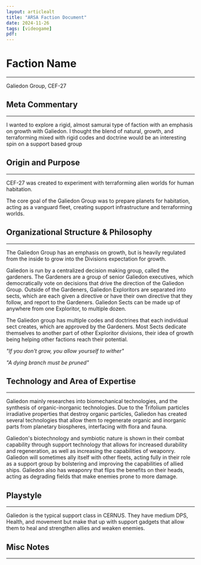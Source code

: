 ```yaml
---
layout: articlealt
title: "ARSA Faction Document"
date: 2024-11-26
tags: [videogame]
pdf:
---
```


# Faction Name
---
Galiedon Group, CEF-27
## Meta Commentary
---
I wanted to explore a rigid, almost samurai type of faction with an emphasis on growth with Galiedon. I thought the blend of natural, growth, and terraforming mixed with rigid codes and doctrine would be an interesting spin on a support based group
## Origin and Purpose 
---
CEF-27 was created to experiment with terraforming alien worlds for human habitation.  

The core goal of the Galiedon Group was to prepare planets for habitation, acting as a vanguard fleet, creating support infrastructure and terraforming worlds.

## Organizational Structure & Philosophy
---
The Galiedon Group has an emphasis on growth, but is heavily regulated from the inside to grow into the Divisions expectation for growth. 

Galiedon is run by a centralized decision making group, called the gardeners. The Gardeners are a group of senior Galiedon executives, which democratically vote on decisions that drive the direction of the Galiedon Group. Outside of the Gardeners, Galiedon Exploritors are separated into sects, which are each given a directive or have their own directive that they follow, and report to the Gardeners. Galiedon Sects can be made up of anywhere from one Exploritor, to multiple dozen. 

The Galiedon group has multiple codes and doctrines that each individual sect creates, which are approved by the Gardeners. Most Sects dedicate themselves to another part of other Exploritor divisions, their idea of growth being helping other factions reach their potential. 

*"If you don't grow, you allow yourself to wither"*

*"A dying branch must be pruned"*
## Technology and Area of Expertise
---
Galiedon mainly researches into biomechanical technologies, and the synthesis of organic-inorganic technologies. Due to the Trifolium particles irradiative properties that destroy organic particles, Galiedon has created several technologies that allow them to regenerate organic and inorganic parts from planetary biospheres, interfacing with flora and fauna.  

Galiedon's biotechnology and symbiotic nature is shown in their combat capability through support technology that allows for increased durability and regeneration, as well as increasing the capabilities of weaponry. Galiedon will sometimes ally itself with other fleets, acting fully in their role as a support group by bolstering and improving the capabilities of allied ships. Galiedon also has weaponry that flips the benefits on their heads, acting as degrading fields that make enemies prone to more damage.
## Playstyle
---
Galiedon is the typical support class in CERNUS. They have medium DPS, Health, and movement but make that up with support gadgets that allow them to heal and strengthen allies and weaken enemies. 
## Misc Notes
---
